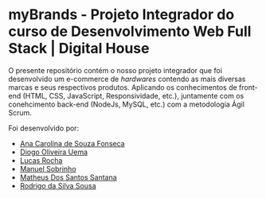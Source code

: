 # **myBrands** - Projeto Integrador do curso de Desenvolvimento Web Full Stack | Digital House

O presente repositório contém o nosso projeto integrador que foi desenvolvido um e-commerce de _hardwares_ contendo as mais diversas marcas e seus respectivos produtos. Aplicando os conhecimentos de front-end (HTML, CSS, JavaScript, Responsividade, etc.), juntamente com os conehcimento back-end (NodeJs, MySQL, etc.) com a metodologia Ágil Scrum. 

Foi desenvolvido por: 

* [Ana Carolina de Souza Fonseca](https://github.com/anacsff)
* [Diogo Oliveira Uema](https://github.com/Diogouema)
* [Lucas Rocha](https://github.com/llucrocha)
* [Manuel Sobrinho](https://github.com/determinedalways)
* [Matheus Dos Santos Santana](https://github.com/matheusstn)
* [Rodrigo da Silva Sousa](https://github.com/Rodrigo-Sousa)

